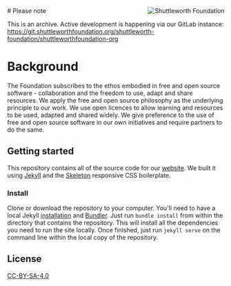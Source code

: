 <a href="https://shuttleworthfoundation.org/">
    <img src="https://github.com/ShuttleworthFoundation/shuttleworthfoundation.org/blob/master/images/icon.png" alt="Shuttleworth Foundation"
         title="Shuttleworth Foundation" align="right" />
</a>
# Please note

This is an archive. Active development is happening via our GitLab instance: https://git.shuttleworthfoundation.org/shuttleworth-foundation/shuttleworthfoundation-org

# Background

The Foundation subscribes to the ethos embodied in free and open source software - collaboration and the freedom to use, adapt and share resources. We apply the free and open source philosophy as the underlying principle to our work. We use open licences to allow learning and resources to be used, adapted and shared widely. We give preference to the use of free and open source software in our own initiatives and require partners to do the same.

## Getting started

This repository contains all of the source code for our [website](https://shuttleworthfoundation.org/). We built it using [Jekyll](https://jekyllrb.com) and the [Skeleton](http://getskeleton.com) responsive CSS boilerplate.

### Install

Clone or download the repository to your computer. You'll need to have a local Jekyll [installation](https://jekyllrb.com/docs/installation/) and [Bundler](https://jekyllrb.com/docs/installation/). Just run `bundle install` from within the directory that contains the repository. This will install all the dependencies you need to run the site locally. Once finished, just run `jekyll serve` on the command line within the local copy of the repository.


## License

[CC-BY-SA-4.0](https://github.com/ShuttleworthFoundation/shuttleworthfoundation.org/LICENSE)
